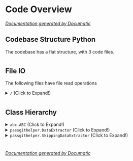 # Code Overview

[_Documentation generated by Documatic_](https://www.documatic.com)

<!---Documatic-section-Codebase Structure Python-start--->
## Codebase Structure Python

The codebase has a flat structure, with 3 code files.

# #
<!---Documatic-section-Codebase Structure Python-end--->

<!---Documatic-section-File IO-start--->
## File IO

<!---Documatic-block-file_io-start--->
The following files have file read operations

<!---Documatic-block-/-start--->
<details>
	<summary><code>/</code> (Click to Expand!)</summary>

* passgithelper
</details>
<!---Documatic-block-/-end--->
<!---Documatic-block-file_io-end--->

# #
<!---Documatic-section-File IO-end--->

<!---Documatic-section-Class Hierarchy-start--->
## Class Hierarchy

<!---Documatic-block-abc.ABC-start--->
<details>
	<summary><code>abc.ABC</code> (Click to Expand!)</summary>

* passgithelper.DataExtractor
</details>
<!---Documatic-block-abc.ABC-end--->

<!---Documatic-block-passgithelper.DataExtractor-start--->
<details>
	<summary><code>passgithelper.DataExtractor</code> (Click to Expand!)</summary>

* passgithelper.EntryNameExtractor
* passgithelper.RegexSearchExtractor
* passgithelper.SkippingDataExtractor
</details>
<!---Documatic-block-passgithelper.DataExtractor-end--->

<!---Documatic-block-passgithelper.SkippingDataExtractor-start--->
<details>
	<summary><code>passgithelper.SkippingDataExtractor</code> (Click to Expand!)</summary>

* passgithelper.SpecificLineExtractor
</details>
<!---Documatic-block-passgithelper.SkippingDataExtractor-end--->

# #
<!---Documatic-section-Class Hierarchy-end--->

[_Documentation generated by Documatic_](https://www.documatic.com)